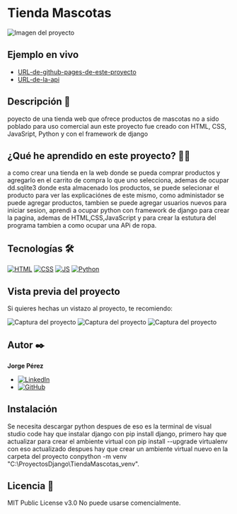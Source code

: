 # Tienda Mascotas
![Imagen del proyecto](https://github.com/eduardofierropro/Portafolio-y-CV/blob/main/IMAGEN-DEL-PROYECTO.jpg?raw=true)

## Ejemplo en vivo
- [URL-de-github-pages-de-este-proyecto](URL-de-github-pages-de-este-proyecto)
- [URL-de-la-api](URL-de-la-api)

## Descripción 📑

poyecto de una tienda web que ofrece productos de mascotas no a sido poblado para uso comercial aun este proyecto fue creado con HTML, CSS, JavaSript, Python y con el framework de django

## ¿Qué he aprendido en este proyecto? 🙇🏻 

a como crear una tienda en la web donde se pueda comprar productos y agregarlo en el carrito de compra lo que uno selecciona, ademas de ocupar dd.sqlite3 donde esta almacenado los productos, se puede selecionar el producto para ver las explicaciónes de este mismo, como administador se puede agregar productos, tambien se puede agregar usuarios nuevos para iniciar sesion, aprendi a ocupar python con framework de django para crear la pagina, ademas  de HTML,CSS,JavaScript y para crear la estutura del programa tambien a como ocupar una APi de ropa.

## Tecnologías 🛠
<!-- Iconos sacados de: https://github.com/hendrasob/badges/blob/master/README.md y https://github.com/alexandresanlim/Badges4-README.md-Profile -->
[![HTML](https://img.shields.io/badge/HTML5-E34F26?style=for-the-badge&logo=html5&logoColor=white)](https://es.wikipedia.org/wiki/HTML5)
[![CSS](https://img.shields.io/badge/CSS3-1572B6?style=for-the-badge&logo=css3&logoColor=white)](https://es.wikipedia.org/wiki/CSS)
[![JS](https://img.shields.io/badge/JavaScript-F7DF1E?style=for-the-badge&logo=javascript&logoColor=black)](https://es.wikipedia.org/wiki/JavaScript)
[![Python](https://img.shields.io/badge/Python-3776AB?style=for-the-badge&logo=python&logoColor=white)](https://www.python.org/)


## Vista previa del proyecto
Si quieres hechas un vistazo al proyecto, te recomiendo:

![Captura del proyecto](https://github.com/eduardofierropro/Portafolio-y-CV/blob/main/CAPTURA-DEL-PROYECTO.jpg?raw=true)
![Captura del proyecto](https://github.com/eduardofierropro/Portafolio-y-CV/blob/main/CAPTURA-DEL-PROYECTO.jpg?raw=true)
![Captura del proyecto](https://github.com/eduardofierropro/Portafolio-y-CV/blob/main/CAPTURA-DEL-PROYECTO.jpg?raw=true)

## Autor ✒️
**Jorge Pérez**

* [![LinkedIn](https://img.shields.io/badge/LinkedIn-0077B5?style=for-the-badge&logo=linkedin&logoColor=white)](https://www.linkedin.com/in/jorge-pérezpro)
* [![GitHub](https://img.shields.io/badge/GitHub-181717?style=for-the-badge&logo=github&logoColor=white)](https://github.com/LinkofDeath)


## Instalación 
Se necesita descargar python despues de eso es la terminal de visual studio code hay que instalar django con pip install django, primero hay que actualizar para crear el ambiente virtual con pip install --upgrade virtualenv con eso actualizado despues hay que crear un ambiente virtual nuevo en la carpeta del proyecto conpython -m venv "C:\ProyectosDjango\TiendaMascotas_venv".
  
## Licencia 📄
MIT Public License v3.0
No puede usarse comencialmente.
